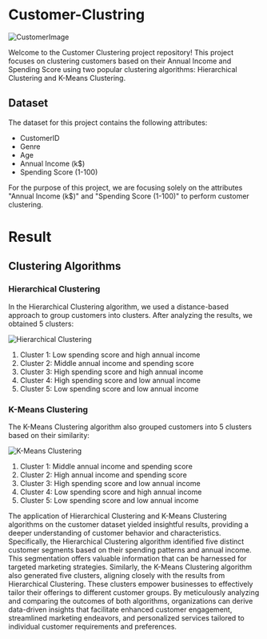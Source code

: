 # Customer-Clustring

![CustomerImage](https://github.com/nih4t/Customer-Clustring/assets/82613166/b69cffe9-c53b-463c-b842-94e270ceffe7)


Welcome to the Customer Clustering project repository! This project focuses on clustering customers based on their Annual Income and Spending Score using two popular clustering algorithms: Hierarchical Clustering and K-Means Clustering.

## Dataset

The dataset for this project contains the following attributes:

- CustomerID
- Genre
- Age
- Annual Income (k$)
- Spending Score (1-100)

For the purpose of this project, we are focusing solely on the attributes "Annual Income (k$)" and "Spending Score (1-100)" to perform customer clustering.

# Result
## Clustering Algorithms

### Hierarchical Clustering

In the Hierarchical Clustering algorithm, we used a distance-based approach to group customers into clusters. After analyzing the results, we obtained 5 clusters:

![Hierarchical Clustering](https://github.com/nih4t/Customer-Clustring/assets/82613166/203a8377-fb7e-486f-98cb-b0a46a7755f3)

1. Cluster 1: Low spending score and high annual income
2. Cluster 2: Middle annual income and spending score
3. Cluster 3: High spending score and high annual income
4. Cluster 4: High spending score and low annual income
5. Cluster 5: Low spending score and low annual income

### K-Means Clustering

The K-Means Clustering algorithm also grouped customers into 5 clusters based on their similarity:

![K-Means Clustering](https://github.com/nih4t/Customer-Clustring/assets/82613166/090c21b1-095e-4b24-a1ef-ef0fc62a08d3)


1. Cluster 1: Middle annual income and spending score
2. Cluster 2: High annual income and spending score
3. Cluster 3: High spending score and low annual income
4. Cluster 4: Low spending score and high annual income
5. Cluster 5: Low spending score and low annual income


The application of Hierarchical Clustering and K-Means Clustering algorithms on the customer dataset yielded insightful results, providing a deeper understanding of customer behavior and characteristics. Specifically, the Hierarchical Clustering algorithm identified five distinct customer segments based on their spending patterns and annual income. This segmentation offers valuable information that can be harnessed for targeted marketing strategies. Similarly, the K-Means Clustering algorithm also generated five clusters, aligning closely with the results from Hierarchical Clustering. These clusters empower businesses to effectively tailor their offerings to different customer groups. By meticulously analyzing and comparing the outcomes of both algorithms, organizations can derive data-driven insights that facilitate enhanced customer engagement, streamlined marketing endeavors, and personalized services tailored to individual customer requirements and preferences.

